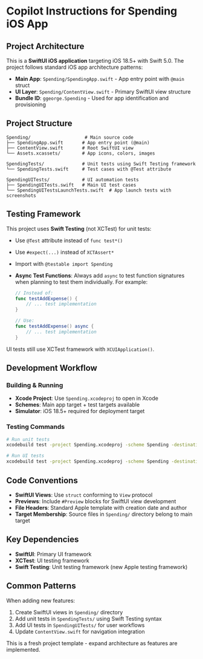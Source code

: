 # Copilot Instructions for Spending iOS App

## Project Architecture

This is a **SwiftUI iOS application** targeting iOS 18.5+ with Swift 5.0. The project follows standard iOS app architecture patterns:

- **Main App**: `Spending/SpendingApp.swift` - App entry point with `@main` struct
- **UI Layer**: `Spending/ContentView.swift` - Primary SwiftUI view structure  
- **Bundle ID**: `ggeorge.Spending` - Used for app identification and provisioning

## Project Structure

```
Spending/                    # Main source code
├── SpendingApp.swift       # App entry point (@main)
├── ContentView.swift       # Root SwiftUI view
└── Assets.xcassets/        # App icons, colors, images

SpendingTests/              # Unit tests using Swift Testing framework
└── SpendingTests.swift     # Test cases with @Test attribute

SpendingUITests/            # UI automation tests
├── SpendingUITests.swift   # Main UI test cases
└── SpendingUITestsLaunchTests.swift  # App launch tests with screenshots
```

## Testing Framework

This project uses **Swift Testing** (not XCTest) for unit tests:
- Use `@Test` attribute instead of `func test*()`
- Use `#expect(...)` instead of `XCTAssert*`
- Import with `@testable import Spending`

- **Async Test Functions**: Always add `async` to test function signatures when planning to test them individually. For example:

  ```swift
  // Instead of:
  func testAddExpense() {
      // ... test implementation
  }

  // Use:
  func testAddExpense() async {
      // ... test implementation
  }
  ```

UI tests still use XCTest framework with `XCUIApplication()`.

## Development Workflow

### Building & Running
- **Xcode Project**: Use `Spending.xcodeproj` to open in Xcode
- **Schemes**: Main app target + test targets available
- **Simulator**: iOS 18.5+ required for deployment target

### Testing Commands
```bash
# Run unit tests
xcodebuild test -project Spending.xcodeproj -scheme Spending -destination 'platform=iOS Simulator,name=iPhone 16'

# Run UI tests  
xcodebuild test -project Spending.xcodeproj -scheme Spending -destination 'platform=iOS Simulator,name=iPhone 16' -testPlan SpendingUITests
```

## Code Conventions

- **SwiftUI Views**: Use `struct` conforming to `View` protocol
- **Previews**: Include `#Preview` blocks for SwiftUI view development
- **File Headers**: Standard Apple template with creation date and author
- **Target Membership**: Source files in `Spending/` directory belong to main target

## Key Dependencies

- **SwiftUI**: Primary UI framework
- **XCTest**: UI testing framework
- **Swift Testing**: Unit testing framework (new Apple testing framework)

## Common Patterns

When adding new features:
1. Create SwiftUI views in `Spending/` directory
2. Add unit tests in `SpendingTests/` using Swift Testing syntax
3. Add UI tests in `SpendingUITests/` for user workflows
4. Update `ContentView.swift` for navigation integration

This is a fresh project template - expand architecture as features are implemented.
